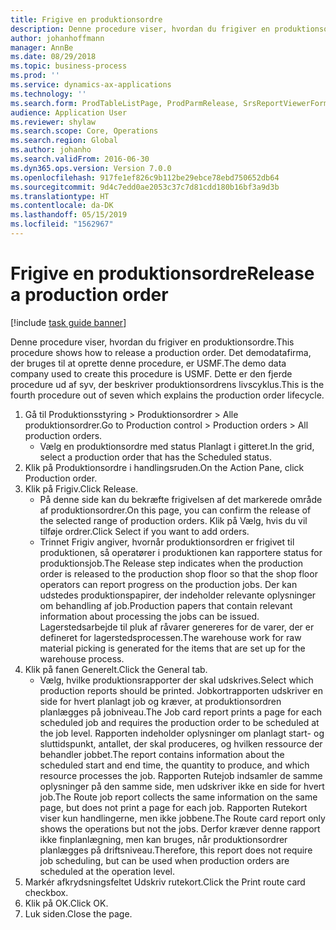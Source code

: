 ```yaml
---
title: Frigive en produktionsordre
description: Denne procedure viser, hvordan du frigiver en produktionsordre.
author: johanhoffmann
manager: AnnBe
ms.date: 08/29/2018
ms.topic: business-process
ms.prod: ''
ms.service: dynamics-ax-applications
ms.technology: ''
ms.search.form: ProdTableListPage, ProdParmRelease, SrsReportViewerForm
audience: Application User
ms.reviewer: shylaw
ms.search.scope: Core, Operations
ms.search.region: Global
ms.author: johanho
ms.search.validFrom: 2016-06-30
ms.dyn365.ops.version: Version 7.0.0
ms.openlocfilehash: 917fe1ef826c9b112be29ebce78ebd750652db64
ms.sourcegitcommit: 9d4c7edd0ae2053c37c7d81cdd180b16bf3a9d3b
ms.translationtype: HT
ms.contentlocale: da-DK
ms.lasthandoff: 05/15/2019
ms.locfileid: "1562967"
---
```

# <a name="release-a-production-order"></a><span data-ttu-id="02533-103">Frigive en produktionsordre</span><span class="sxs-lookup"><span data-stu-id="02533-103">Release a production order</span></span>

[!include [task guide banner](../../includes/task-guide-banner.md)]

<span data-ttu-id="02533-104">Denne procedure viser, hvordan du frigiver en produktionsordre.</span><span class="sxs-lookup"><span data-stu-id="02533-104">This procedure shows how to release a production order.</span></span> <span data-ttu-id="02533-105">Det demodatafirma, der bruges til at oprette denne procedure, er USMF.</span><span class="sxs-lookup"><span data-stu-id="02533-105">The demo data company used to create this procedure is USMF.</span></span> <span data-ttu-id="02533-106">Dette er den fjerde procedure ud af syv, der beskriver produktionsordrens livscyklus.</span><span class="sxs-lookup"><span data-stu-id="02533-106">This is the fourth procedure out of seven which explains the production order lifecycle.</span></span>

1. <span data-ttu-id="02533-107">Gå til Produktionsstyring > Produktionsordrer > Alle produktionsordrer.</span><span class="sxs-lookup"><span data-stu-id="02533-107">Go to Production control > Production orders > All production orders.</span></span>
    * <span data-ttu-id="02533-108">Vælg en produktionsordre med status Planlagt i gitteret.</span><span class="sxs-lookup"><span data-stu-id="02533-108">In the grid, select a production order that has the Scheduled status.</span></span>  
2. <span data-ttu-id="02533-109">Klik på Produktionsordre i handlingsruden.</span><span class="sxs-lookup"><span data-stu-id="02533-109">On the Action Pane, click Production order.</span></span>
3. <span data-ttu-id="02533-110">Klik på Frigiv.</span><span class="sxs-lookup"><span data-stu-id="02533-110">Click Release.</span></span>
    * <span data-ttu-id="02533-111">På denne side kan du bekræfte frigivelsen af det markerede område af produktionsordrer.</span><span class="sxs-lookup"><span data-stu-id="02533-111">On this page, you can confirm the release of the selected range of production orders.</span></span> <span data-ttu-id="02533-112">Klik på Vælg, hvis du vil tilføje ordrer.</span><span class="sxs-lookup"><span data-stu-id="02533-112">Click Select if you want to add orders.</span></span>  
    * <span data-ttu-id="02533-113">Trinnet Frigiv angiver, hvornår produktionsordren er frigivet til produktionen, så operatører i produktionen kan rapportere status for produktionsjob.</span><span class="sxs-lookup"><span data-stu-id="02533-113">The Release step indicates when the production order is released to the production shop floor so that the shop floor operators can report progress on the production jobs.</span></span> <span data-ttu-id="02533-114">Der kan udstedes produktionspapirer, der indeholder relevante oplysninger om behandling af job.</span><span class="sxs-lookup"><span data-stu-id="02533-114">Production papers that contain relevant information about processing the jobs can be issued.</span></span> <span data-ttu-id="02533-115">Lagerstedsarbejde til pluk af råvarer genereres for de varer, der er defineret for lagerstedsprocessen.</span><span class="sxs-lookup"><span data-stu-id="02533-115">The warehouse work for raw material picking is generated for the items that are set up for the warehouse process.</span></span>  
4. <span data-ttu-id="02533-116">Klik på fanen Generelt.</span><span class="sxs-lookup"><span data-stu-id="02533-116">Click the General tab.</span></span>
    * <span data-ttu-id="02533-117">Vælg, hvilke produktionsrapporter der skal udskrives.</span><span class="sxs-lookup"><span data-stu-id="02533-117">Select which production reports should be printed.</span></span> <span data-ttu-id="02533-118">Jobkortrapporten udskriver en side for hvert planlagt job og kræver, at produktionsordren planlægges på jobniveau.</span><span class="sxs-lookup"><span data-stu-id="02533-118">The Job card report prints a page for each scheduled job and requires the production order to be scheduled at the job level.</span></span> <span data-ttu-id="02533-119">Rapporten indeholder oplysninger om planlagt start- og sluttidspunkt, antallet, der skal produceres, og hvilken ressource der behandler jobbet.</span><span class="sxs-lookup"><span data-stu-id="02533-119">The report contains information about the scheduled start and end time, the quantity to produce, and which resource processes the job.</span></span> <span data-ttu-id="02533-120">Rapporten Rutejob indsamler de samme oplysninger på den samme side, men udskriver ikke en side for hvert job.</span><span class="sxs-lookup"><span data-stu-id="02533-120">The Route job report collects the same information on the same page, but does not print a page for each job.</span></span> <span data-ttu-id="02533-121">Rapporten Rutekort viser kun handlingerne, men ikke jobbene.</span><span class="sxs-lookup"><span data-stu-id="02533-121">The Route card report only shows the operations but not the jobs.</span></span> <span data-ttu-id="02533-122">Derfor kræver denne rapport ikke finplanlægning, men kan bruges, når produktionsordrer planlægges på driftsniveau.</span><span class="sxs-lookup"><span data-stu-id="02533-122">Therefore, this report does not require job scheduling, but can be used when production orders are scheduled at the operation level.</span></span>  
5. <span data-ttu-id="02533-123">Markér afkrydsningsfeltet Udskriv rutekort.</span><span class="sxs-lookup"><span data-stu-id="02533-123">Click the Print route card checkbox.</span></span>
6. <span data-ttu-id="02533-124">Klik på OK.</span><span class="sxs-lookup"><span data-stu-id="02533-124">Click OK.</span></span>
7. <span data-ttu-id="02533-125">Luk siden.</span><span class="sxs-lookup"><span data-stu-id="02533-125">Close the page.</span></span>

